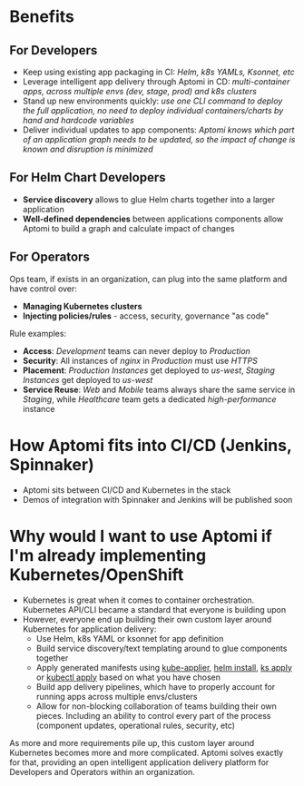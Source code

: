 # Benefits

## For Developers

* Keep using existing app packaging in CI: *Helm, k8s YAMLs, Ksonnet, etc*
* Leverage intelligent app delivery through Aptomi in CD: *multi-container apps, across multiple envs (dev, stage, prod) and k8s clusters*
* Stand up new environments quickly: *use one CLI command to deploy the full application, no need to deploy individual containers/charts by hand and hardcode variables*
* Deliver individual updates to app components: *Aptomi knows which part of an application graph needs to be updated, so the impact of change is known and disruption is minimized*

## For Helm Chart Developers

* **Service discovery** allows to glue Helm charts together into a larger application
* **Well-defined dependencies** between applications components allow Aptomi to build a graph and calculate impact of changes 

## For Operators

Ops team, if exists in an organization, can plug into the same platform and have control over:

* **Managing Kubernetes clusters**
* **Injecting policies/rules** - access, security, governance "as code"

Rule examples:
* **Access**: *Development* teams can never deploy to *Production*
* **Security**: All instances of *nginx* in *Production* must use *HTTPS*
* **Placement**: *Production Instances* get deployed to *us-west*, *Staging Instances* get deployed to *us-west*
* **Service Reuse**: *Web* and *Mobile* teams always share the same service in *Staging*, while *Healthcare* team gets a dedicated *high-performance* instance

# How Aptomi fits into CI/CD (Jenkins, Spinnaker)

* Aptomi sits between CI/CD and Kubernetes in the stack
* Demos of integration with Spinnaker and Jenkins will be published soon

# Why would I want to use Aptomi if I'm already implementing Kubernetes/OpenShift

* Kubernetes is great when it comes to container orchestration. Kubernetes API/CLI became a standard that everyone is building upon
* However, everyone end up building their own custom layer around Kubernetes for application delivery:
    * Use Helm, k8s YAML or ksonnet for app definition
    * Build service discovery/text templating around to glue components together
    * Apply generated manifests using [kube-applier](https://github.com/box/kube-applier), [helm install](https://github.com/kubernetes/helm/blob/master/docs/using_helm.md#helm-install-installing-a-package), [ks apply](https://github.com/ksonnet/ksonnet/blob/master/docs/cli-reference/ks_apply.md) or [kubectl apply](https://kubernetes.io/docs/concepts/cluster-administration/manage-deployment/#kubectl-apply) based on what you have chosen  
    * Build app delivery pipelines, which have to properly account for running apps across multiple envs/clusters
    * Allow for non-blocking collaboration of teams building their own pieces. Including an ability to control every part of the process (component updates, operational rules, security, etc)   
    
As more and more requirements pile up, this custom layer around Kubernetes becomes more and more complicated. Aptomi solves exactly for that, providing an open intelligent application delivery platform for Developers and Operators within an organization.
